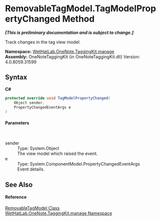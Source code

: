 # RemovableTagModel.TagModelPropertyChanged Method 
 _**\[This is preliminary documentation and is subject to change.\]**_

Track changes in the tag view model.

**Namespace:**&nbsp;<a href="6c09c3a7-2ecd-33d5-2ed0-acefd996500f">WetHatLab.OneNote.TaggingKit.manage</a><br />**Assembly:**&nbsp;OneNoteTaggingKit (in OneNoteTaggingKit.dll) Version: 4.0.8059.31599

## Syntax

**C#**<br />
``` C#
protected override void TagModelPropertyChanged(
	Object sender,
	PropertyChangedEventArgs e
)
```


#### Parameters
&nbsp;<dl><dt>sender</dt><dd>Type: System.Object<br />The view model which raised the event.</dd><dt>e</dt><dd>Type: System.ComponentModel.PropertyChangedEventArgs<br />Event details.</dd></dl>

## See Also


#### Reference
<a href="32406c1b-ec12-fbca-fbfd-c21c82c436eb">RemovableTagModel Class</a><br /><a href="6c09c3a7-2ecd-33d5-2ed0-acefd996500f">WetHatLab.OneNote.TaggingKit.manage Namespace</a><br />
